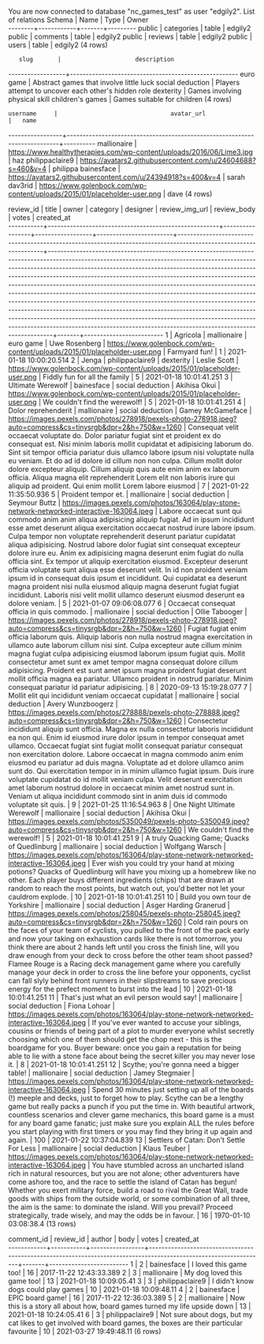 You are now connected to database "nc_games_test" as user "edgily2".
           List of relations
 Schema |    Name    | Type  |  Owner  
--------+------------+-------+---------
 public | categories | table | edgily2
 public | comments   | table | edgily2
 public | reviews    | table | edgily2
 public | users      | table | edgily2
(4 rows)

       slug       |                     description                     
------------------+-----------------------------------------------------
 euro game        | Abstract games that involve little luck
 social deduction | Players attempt to uncover each other's hidden role
 dexterity        | Games involving physical skill
 children's games | Games suitable for children
(4 rows)

    username     |                                avatar_url                                 |   name   
-----------------+---------------------------------------------------------------------------+----------
 mallionaire     | https://www.healthytherapies.com/wp-content/uploads/2016/06/Lime3.jpg     | haz
 philippaclaire9 | https://avatars2.githubusercontent.com/u/24604688?s=460&v=4               | philippa
 bainesface      | https://avatars2.githubusercontent.com/u/24394918?s=400&v=4               | sarah
 dav3rid         | https://www.golenbock.com/wp-content/uploads/2015/01/placeholder-user.png | dave
(4 rows)

 review_id |                        title                         |      owner      |     category     |        designer        |                                                 review_img_url                                                  |                                                                                                                                                                                                                                                                                                                                                                                                 review_body                                                                                                                                                                                                                                                                                                                                                                                                 | votes |       created_at        
-----------+------------------------------------------------------+-----------------+------------------+------------------------+-----------------------------------------------------------------------------------------------------------------+-------------------------------------------------------------------------------------------------------------------------------------------------------------------------------------------------------------------------------------------------------------------------------------------------------------------------------------------------------------------------------------------------------------------------------------------------------------------------------------------------------------------------------------------------------------------------------------------------------------------------------------------------------------------------------------------------------------------------------------------------------------------------------------------------------------+-------+-------------------------
         1 | Agricola                                             | mallionaire     | euro game        | Uwe Rosenberg          | https://www.golenbock.com/wp-content/uploads/2015/01/placeholder-user.png                                       | Farmyard fun!                                                                                                                                                                                                                                                                                                                                                                                                                                                                                                                                                                                                                                                                                                                                                                                               |     1 | 2021-01-18 10:00:20.514
         2 | Jenga                                                | philippaclaire9 | dexterity        | Leslie Scott           | https://www.golenbock.com/wp-content/uploads/2015/01/placeholder-user.png                                       | Fiddly fun for all the family                                                                                                                                                                                                                                                                                                                                                                                                                                                                                                                                                                                                                                                                                                                                                                               |     5 | 2021-01-18 10:01:41.251
         3 | Ultimate Werewolf                                    | bainesface      | social deduction | Akihisa Okui           | https://www.golenbock.com/wp-content/uploads/2015/01/placeholder-user.png                                       | We couldn't find the werewolf!                                                                                                                                                                                                                                                                                                                                                                                                                                                                                                                                                                                                                                                                                                                                                                              |     5 | 2021-01-18 10:01:41.251
         4 | Dolor reprehenderit                                  | mallionaire     | social deduction | Gamey McGameface       | https://images.pexels.com/photos/278918/pexels-photo-278918.jpeg?auto=compress&cs=tinysrgb&dpr=2&h=750&w=1260   | Consequat velit occaecat voluptate do. Dolor pariatur fugiat sint et proident ex do consequat est. Nisi minim laboris mollit cupidatat et adipisicing laborum do. Sint sit tempor officia pariatur duis ullamco labore ipsum nisi voluptate nulla eu veniam. Et do ad id dolore id cillum non non culpa. Cillum mollit dolor dolore excepteur aliquip. Cillum aliquip quis aute enim anim ex laborum officia. Aliqua magna elit reprehenderit Lorem elit non laboris irure qui aliquip ad proident. Qui enim mollit Lorem labore eiusmod                                                                                                                                                                                                                                                                    |     7 | 2021-01-22 11:35:50.936
         5 | Proident tempor et.                                  | mallionaire     | social deduction | Seymour Buttz          | https://images.pexels.com/photos/163064/play-stone-network-networked-interactive-163064.jpeg                    | Labore occaecat sunt qui commodo anim anim aliqua adipisicing aliquip fugiat. Ad in ipsum incididunt esse amet deserunt aliqua exercitation occaecat nostrud irure labore ipsum. Culpa tempor non voluptate reprehenderit deserunt pariatur cupidatat aliqua adipisicing. Nostrud labore dolor fugiat sint consequat excepteur dolore irure eu. Anim ex adipisicing magna deserunt enim fugiat do nulla officia sint. Ex tempor ut aliquip exercitation eiusmod. Excepteur deserunt officia voluptate sunt aliqua esse deserunt velit. In id non proident veniam ipsum id in consequat duis ipsum et incididunt. Qui cupidatat ea deserunt magna proident nisi nulla eiusmod aliquip magna deserunt fugiat fugiat incididunt. Laboris nisi velit mollit ullamco deserunt eiusmod deserunt ea dolore veniam. |     5 | 2021-01-07 09:06:08.077
         6 | Occaecat consequat officia in quis commodo.          | mallionaire     | social deduction | Ollie Tabooger         | https://images.pexels.com/photos/278918/pexels-photo-278918.jpeg?auto=compress&cs=tinysrgb&dpr=2&h=750&w=1260   | Fugiat fugiat enim officia laborum quis. Aliquip laboris non nulla nostrud magna exercitation in ullamco aute laborum cillum nisi sint. Culpa excepteur aute cillum minim magna fugiat culpa adipisicing eiusmod laborum ipsum fugiat quis. Mollit consectetur amet sunt ex amet tempor magna consequat dolore cillum adipisicing. Proident est sunt amet ipsum magna proident fugiat deserunt mollit officia magna ea pariatur. Ullamco proident in nostrud pariatur. Minim consequat pariatur id pariatur adipisicing.                                                                                                                                                                                                                                                                                    |     8 | 2020-09-13 15:19:28.077
         7 | Mollit elit qui incididunt veniam occaecat cupidatat | mallionaire     | social deduction | Avery Wunzboogerz      | https://images.pexels.com/photos/278888/pexels-photo-278888.jpeg?auto=compress&cs=tinysrgb&dpr=2&h=750&w=1260   | Consectetur incididunt aliquip sunt officia. Magna ex nulla consectetur laboris incididunt ea non qui. Enim id eiusmod irure dolor ipsum in tempor consequat amet ullamco. Occaecat fugiat sint fugiat mollit consequat pariatur consequat non exercitation dolore. Labore occaecat in magna commodo anim enim eiusmod eu pariatur ad duis magna. Voluptate ad et dolore ullamco anim sunt do. Qui exercitation tempor in in minim ullamco fugiat ipsum. Duis irure voluptate cupidatat do id mollit veniam culpa. Velit deserunt exercitation amet laborum nostrud dolore in occaecat minim amet nostrud sunt in. Veniam ut aliqua incididunt commodo sint in anim duis id commodo voluptate sit quis.                                                                                                     |     9 | 2021-01-25 11:16:54.963
         8 | One Night Ultimate Werewolf                          | mallionaire     | social deduction | Akihisa Okui           | https://images.pexels.com/photos/5350049/pexels-photo-5350049.jpeg?auto=compress&cs=tinysrgb&dpr=2&h=750&w=1260 | We couldn't find the werewolf!                                                                                                                                                                                                                                                                                                                                                                                                                                                                                                                                                                                                                                                                                                                                                                              |     5 | 2021-01-18 10:01:41.251
         9 | A truly Quacking Game; Quacks of Quedlinburg         | mallionaire     | social deduction | Wolfgang Warsch        | https://images.pexels.com/photos/163064/play-stone-network-networked-interactive-163064.jpeg                    | Ever wish you could try your hand at mixing potions? Quacks of Quedlinburg will have you mixing up a homebrew like no other. Each player buys different ingredients (chips) that are drawn at random to reach the most points, but watch out, you'd better not let your cauldrom explode.                                                                                                                                                                                                                                                                                                                                                                                                                                                                                                                   |    10 | 2021-01-18 10:01:41.251
        10 | Build you own tour de Yorkshire                      | mallionaire     | social deduction | Asger Harding Granerud | https://images.pexels.com/photos/258045/pexels-photo-258045.jpeg?auto=compress&cs=tinysrgb&dpr=2&h=750&w=1260   | Cold rain pours on the faces of your team of cyclists, you pulled to the front of the pack early and now your taking on exhaustion cards like there is not tomorrow, you think there are about 2 hands left until you cross the finish line, will you draw enough from your deck to cross before the other team shoot passed? Flamee Rouge is a Racing deck management game where you carefully manage your deck in order to cross the line before your opponents, cyclist can fall slyly behind front runners in their slipstreams to save precious energy for the prefect moment to burst into the lead                                                                                                                                                                                                   |    10 | 2021-01-18 10:01:41.251
        11 | That's just what an evil person would say!           | mallionaire     | social deduction | Fiona Lohoar           | https://images.pexels.com/photos/163064/play-stone-network-networked-interactive-163064.jpeg                    | If you've ever wanted to accuse your siblings, cousins or friends of being part of a plot to murder everyone whilst secretly choosing which one of them should get the chop next - this is the boardgame for you. Buyer beware: once you gain a reputation for being able to lie with a stone face about being the secret killer you may never lose it.                                                                                                                                                                                                                                                                                                                                                                                                                                                     |     8 | 2021-01-18 10:01:41.251
        12 | Scythe; you're gonna need a bigger table!            | mallionaire     | social deduction | Jamey Stegmaier        | https://images.pexels.com/photos/163064/play-stone-network-networked-interactive-163064.jpeg                    | Spend 30 minutes just setting up all of the boards (!) meeple and decks, just to forget how to play. Scythe can be a lengthy game but really packs a punch if you put the time in. With beautiful artwork, countless scenarios and clever game mechanics, this board game is a must for any board game fanatic; just make sure you explain ALL the rules before you start playing with first timers or you may find they bring it up again and again.                                                                                                                                                                                                                                                                                                                                                       |   100 | 2021-01-22 10:37:04.839
        13 | Settlers of Catan: Don't Settle For Less             | mallionaire     | social deduction | Klaus Teuber           | https://images.pexels.com/photos/163064/play-stone-network-networked-interactive-163064.jpeg                    | You have stumbled across an uncharted island rich in natural resources, but you are not alone; other adventurers have come ashore too, and the race to settle the island of Catan has begun! Whether you exert military force, build a road to rival the Great Wall, trade goods with ships from the outside world, or some combination of all three, the aim is the same: to dominate the island. Will you prevail? Proceed strategically, trade wisely, and may the odds be in favour.                                                                                                                                                                                                                                                                                                                    |    16 | 1970-01-10 03:08:38.4
(13 rows)

 comment_id | review_id |     author      |                                                       body                                                       | votes |       created_at        
------------+-----------+-----------------+------------------------------------------------------------------------------------------------------------------+-------+-------------------------
          1 |         2 | bainesface      | I loved this game too!                                                                                           |    16 | 2017-11-22 12:43:33.389
          2 |         3 | mallionaire     | My dog loved this game too!                                                                                      |    13 | 2021-01-18 10:09:05.41
          3 |         3 | philippaclaire9 | I didn't know dogs could play games                                                                              |    10 | 2021-01-18 10:09:48.11
          4 |         2 | bainesface      | EPIC board game!                                                                                                 |    16 | 2017-11-22 12:36:03.389
          5 |         2 | mallionaire     | Now this is a story all about how, board games turned my life upside down                                        |    13 | 2021-01-18 10:24:05.41
          6 |         3 | philippaclaire9 | Not sure about dogs, but my cat likes to get involved with board games, the boxes are their particular favourite |    10 | 2021-03-27 19:49:48.11
(6 rows)

